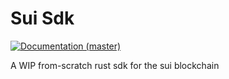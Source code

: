 # Sui Sdk

[![Documentation (master)](https://img.shields.io/badge/docs-master-59f)](https://bmwill.github.io/sui-sdk/sui_sdk/)

A WIP from-scratch rust sdk for the sui blockchain

